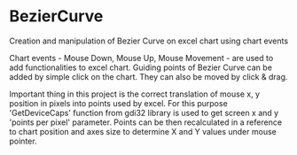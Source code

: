 # BezierCurve
Creation and manipulation of Bezier Curve on excel chart using chart events

Chart events - Mouse Down, Mouse Up, Mouse Movement - are used to add functionalities to excel chart.
Guiding points of Bezier Curve can be added by simple click on the chart. They can also be moved by click & drag. 

Important thing in this project is the correct translation of mouse x, y position in pixels into points used by excel.
For this purpose 'GetDeviceCaps' function from gdi32 library is used to get screen x and y 'points per pixel' parameter.
Points can be then recalculated in a reference to chart position and axes size to determine X and Y values under mouse pointer.
